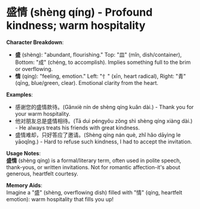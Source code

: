 # **盛情 (shèng qíng) - Profound kindness; warm hospitality**

**Character Breakdown**:  
- **盛** (shèng): "abundant, flourishing." Top: "皿" (mǐn, dish/container), Bottom: "成" (chéng, to accomplish). Implies something full to the brim or overflowing.  
- **情** (qíng): "feeling, emotion." Left: "忄" (xīn, heart radical), Right: "青" (qīng, blue/green, clear). Emotional clarity from the heart.

**Examples**:  
- 感谢您的盛情款待。(Gǎnxiè nín de shèng qíng kuǎn dài.) - Thank you for your warm hospitality.  
- 他对朋友总是盛情相待。(Tā duì péngyǒu zǒng shì shèng qíng xiàng dài.) - He always treats his friends with great kindness.  
- 盛情难却，只好答应了邀请。(Shèng qíng nán què, zhǐ hǎo dāyìng le yāoqǐng.) - Hard to refuse such kindness, I had to accept the invitation.

**Usage Notes**:  
**盛情** (shèng qíng) is a formal/literary term, often used in polite speech, thank-yous, or written invitations. Not for romantic affection-it's about generous, heartfelt courtesy.

**Memory Aids**:  
Imagine a "盛" (shèng, overflowing dish) filled with "情" (qíng, heartfelt emotion): warm hospitality that fills you up!
